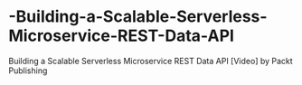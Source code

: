 # -Building-a-Scalable-Serverless-Microservice-REST-Data-API
 Building a Scalable Serverless Microservice REST Data API [Video] by Packt Publishing
